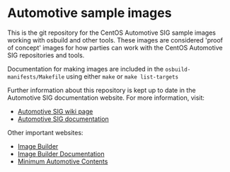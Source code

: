 # Automotive sample images

This is the git repository for the CentOS Automotive SIG sample images
working with osbuild and other tools. These images are considered 'proof
of concept' images for how parties can work with the CentOS Automotive SIG
repositories and tools.

Documentation for making images are included in the
`osbuild-manifests/Makefile` using either `make` or `make list-targets`

Further information about this repository is kept up to date in the
Automotive SIG documentation website. For more information, visit:

* [Automotive SIG wiki page](https://wiki.centos.org/SpecialInterestGroup/Automotive)
* [Automotive SIG documentation](https://sigs.centos.org/automotive)


Other important websites:
* [Image Builder](https://www.osbuild.org/)
* [Image Builder Documentation](https://www.osbuild.org/guides/introduction.html)
* [Minimum Automotive Contents](https://tiny.distro.builders/workload-overview--automotive-workload-in--automotive-repositories-c9s.html)
  
  
